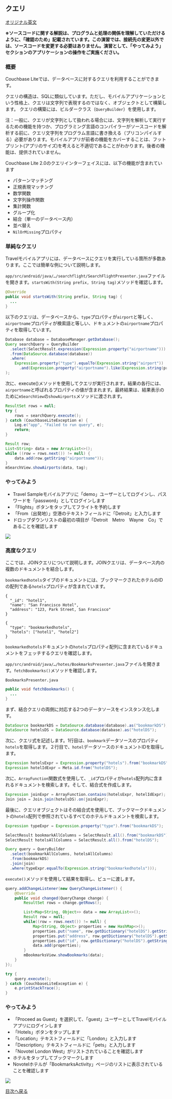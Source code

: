 ## クエリ

[オリジナル英文](https://docs.couchbase.com/tutorials/mobile-travel-sample/android/develop/query.html)

**※ソースコードに関する解説は、プログラムと処理の関係を理解していただけるように、「確認のため」記載されています。この演習では、接続先の変更以外では、ソースコードを変更する必要はありません。演習として、「やってみよう」セクションのアプリケーションの操作をご実施ください。**

### 概要
Couchbase Liteでは、データベースに対するクエリを利用することができます。

クエリの構造は、SQLに類似しています。ただし、モバイルアプリケーションという性格上、クエリは文字列で表現するのではなく、オブジェクトとして構築します。
クエリの構築には、ビルダークラス（`QueryBuilder`）を使用します。

注：一般に、クエリが文字列として扱われる場合には、文字列を解析して実行するための機能を持つか、プログラミング言語のコンパイラーがソースコードを解析する前に、クエリ文字列をプログラム言語に書き換える（プリコンパイルする）必要があります。モバイルアプリが前者の機能をカバーすることは、フットプリント(アプリのサイズ)を考えると不適切であることがわかります。後者の機能は、提供されていません。

Couchbase Lite 2.0のクエリインターフェイスには、以下の機能が含まれています

- パターンマッチング
- 正規表現マッチング
- 数学関数
- 文字列操作関数
- 集計関数
- グループ化
- 結合（単一のデータベース内）
- 並べ替え
- `NilOrMissing`プロパティ

### 単純なクエリ
Travelモバイルアプリには、データベースにクエリを実行している箇所が多数あります。ここでは簡単な例について説明します。

`app/src/android/java/…/searchflight/SearchFlightPresenter.java`ファイルを開きます。`startsWith(String prefix, String tag)`メソッドを確認します。

```java
@Override
public void startsWith(String prefix, String tag) {
  ...
}
```

以下のクエリは、データベースから、`type`プロパティが`airport`と等しく、`airportname`プロパティが検索語と等しい、ドキュメントの`airportname`プロパティを取得しています。

```java
Database database = DatabaseManager.getDatabase();
Query searchQuery = QueryBuilder
  .select(SelectResult.expression(Expression.property("airportname")))
  .from(DataSource.database(database))
  .where(
    Expression.property("type").equalTo(Expression.string("airport"))
      .and(Expression.property("airportname").like(Expression.string(prefix + "%")))
);
```

次に、execute()メソッドを使用してクエリが実行されます。結果の各行には、`airportname`と呼ばれるプロパティの値が含まれます。最終結果は、結果表示のために`mSearchView`の`showAirports`メソッドに渡されます。

```java
ResultSet rows = null;
try {
    rows = searchQuery.execute();
} catch (CouchbaseLiteException e) {
    Log.e("app", "Failed to run query", e);
    return;
}

Result row;
List<String> data = new ArrayList<>();
while ((row = rows.next()) != null) {
    data.add(row.getString("airportname"));
}
mSearchView.showAirports(data, tag);
```
  
### やってみよう
- Travel Sampleモバイルアプリに「demo」ユーザーとしてログインし、パスワードを「password」としてログインします
- 「Flights」ボタンをタップしてフライトを予約します
- 「From（出発地）」空港のテキストフィールドに「Detroit」と入力します
- ドロップダウンリストの最初の項目が「Detroit　Metro　Wayne　Co」であることを確認します

![](https://cl.ly/0b3q2T2t1R1J/android-simple-query.gif)

### 高度なクエリ
  
ここでは、JOINクエリについて説明します。JOINクエリは、データベース内の複数のドキュメントを結合します。

`bookmarkedhotels`タイプのドキュメントには、ブックマークされたホテルのIDの配列である`hotels`プロパティが含まれています。

```
{
  "_id": "hotel1",
  "name": "San Francisco Hotel",
  "address": "123, Park Street, San Francisco"
}

{
  "type": "bookmarkedhotels",
  "hotels": ["hotel1", "hotel2"]
}
```

`bookmarkedhotels`ドキュメントの`hotels`プロパティ配列に含まれているドキュメントをフェッチするクエリを確認します。

`app/src/android/java/…/hotes/BookmarksPresenter.java`ファイルを開きます。`fetchBookmarks()`メソッドを確認します。

`BookmarksPresenter.java`

```java
public void fetchBookmarks() {
  ...
}
```

まず、結合クエリの両側に対応する2つのデータソースをインスタンス化します。

```java
DataSource bookmarkDS = DataSource.database(database).as("bookmarkDS");
DataSource hotelsDS = DataSource.database(database).as("hotelDS");
```

次に、クエリ式を記述します。1行目は、`bookmark`データソースのプロパティ`hotels`を取得します。２行目で、`hotel`データソースのドキュメントIDを取得します。

```java
Expression hotelsExpr = Expression.property("hotels").from("bookmarkDS");
Expression hotelIdExpr = Meta.id.from("hotelDS");
```

次に、`ArrayFunction`関数式を使用して、`_id`プロパティが`hotels`配列内に含まれるドキュメントを検索します。そして、結合式を作成します。

```java
Expression joinExpr = ArrayFunction.contains(hotelsExpr, hotelIdExpr);
Join join = Join.join(hotelsDS).on(joinExpr);
```

最後に、クエリオブジェクトはその結合式を使用して、ブックマークドキュメントの`hotels`配列で参照されているすべてのホテルドキュメントを検索します。

```java
Expression typeExpr = Expression.property("type").from("bookmarkDS");

SelectResult bookmarkAllColumns = SelectResult.all().from("bookmarkDS");
SelectResult hotelsAllColumns = SelectResult.all().from("hotelDS");

Query query = QueryBuilder
  .select(bookmarkAllColumns, hotelsAllColumns)
  .from(bookmarkDS)
  .join(join)
  .where(typeExpr.equalTo(Expression.string("bookmarkedhotels")));
```

`execute()`メソッドを使用して結果を取得し、ビューに渡します。

```java
query.addChangeListener(new QueryChangeListener() {
    @Override
    public void changed(QueryChange change) {
        ResultSet rows = change.getRows();

        List<Map<String, Object>> data = new ArrayList<>();
        Result row = null;
        while((row = rows.next()) != null) {
            Map<String, Object> properties = new HashMap<>();
            properties.put("name", row.getDictionary("hotelDS").getString("name"));
            properties.put("address", row.getDictionary("hotelDS").getString("address"));
            properties.put("id", row.getDictionary("hotelDS").getString("id"));
            data.add(properties);
        }
        mBookmarksView.showBookmarks(data);
    }
});

try {
    query.execute();
} catch (CouchbaseLiteException e) {
    e.printStackTrace();
}
```

### やってみよう

- 「Proceed as Guest」を選択して、「guest」ユーザーとしてTravelモバイルアプリにログインします
- 「Hotels」ボタンをタップします
- 「Location」テキストフィールドに「London」と入力します
- 「Description」テキストフィールドに「pets」と入力します
- 「Novotel London West」がリストされていることを確認します
- ホテルをタップしてブックマークします
- Novotelホテルが「BookmarksActivity」ページのリストに表示されていることを確認します

![](https://cl.ly/3r243s1K2600/android-advanced-query.gif)

[目次へ戻る](./README.md)
